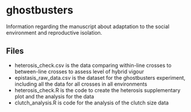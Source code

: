 # ghostbusters
Information regarding the manuscript about adaptation to the social environment and reproductive isolation.

## Files
- heterosis_check.csv is the data comparing within-line crosses to between-line crosses to assess level of hybrid vigour
- epistasis_raw_data.csv is the dataset for the ghostbusters experiment, including all the data for all crosses in all environments
- heterosis_check.R is the code to create the heterosis supplementary plot and the analysis for the data
- clutch_analysis.R is code for the analysis of the clutch size data
